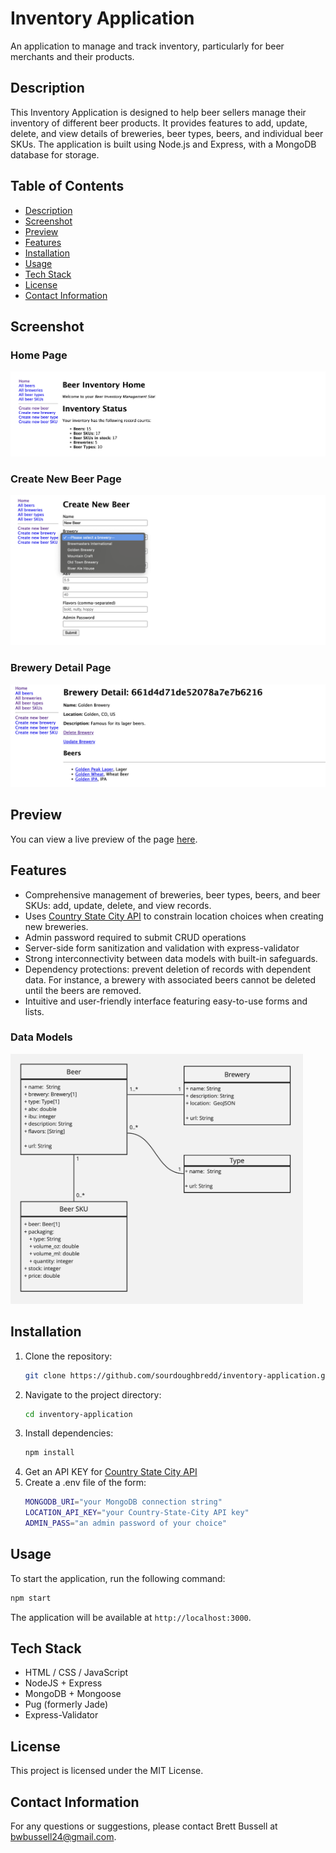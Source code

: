 # Inventory Application

An application to manage and track inventory, particularly for beer merchants and their products.

## Description

This Inventory Application is designed to help beer sellers manage their inventory of different beer products. It provides features to add, update, delete, and view details of breweries, beer types, beers, and individual beer SKUs. The application is built using Node.js and Express, with a MongoDB database for storage.

## Table of Contents

- [Description](#description)
- [Screenshot](#screenshot)
- [Preview](#preview)
- [Features](#features)
- [Installation](#installation)
- [Usage](#usage)
- [Tech Stack](#tech-stack)
- [License](#license)
- [Contact Information](#contact-information)

## Screenshot

### Home Page

<img src="./screenshots/home.png" alt="Screenshot of the Inventory Application home page" style="max-height: 400px;">

### Create New Beer Page

<img src="./screenshots/new-beer.png" alt="Screenshot of the Inventory Application new beer page" style="max-height: 400px;">

### Brewery Detail Page

<img src="./screenshots/brewery-detail.png" alt="Screenshot of the Inventory Application brewery detail page" style="max-height: 400px;">

## Preview

You can view a live preview of the page [here](https://inventory-application-bb.fly.dev).

## Features

- Comprehensive management of breweries, beer types, beers, and beer SKUs: add, update, delete, and view records.
- Uses [Country State City API](https://countrystatecity.in) to constrain location choices when creating new breweries.
- Admin password required to submit CRUD operations
- Server-side form sanitization and validation with express-validator
- Strong interconnectivity between data models with built-in safeguards.
- Dependency protections: prevent deletion of records with dependent data. For instance, a brewery with associated beers cannot be deleted until the beers are removed.
- Intuitive and user-friendly interface featuring easy-to-use forms and lists.

### Data Models

<img src="./screenshots/data-model-uml.jpg" alt="Screenshot of a UML diagram of data models" style="max-height: 400px;">

## Installation

1. Clone the repository:
   ```sh
   git clone https://github.com/sourdoughbredd/inventory-application.git
   ```
2. Navigate to the project directory:
   ```sh
   cd inventory-application
   ```
3. Install dependencies:
   ```sh
   npm install
   ```
4. Get an API KEY for [Country State City API](https://countrystatecity.in)
5. Create a .env file of the form:
   ```sh
   MONGODB_URI="your MongoDB connection string"
   LOCATION_API_KEY="your Country-State-City API key"
   ADMIN_PASS="an admin password of your choice"
   ```

## Usage

To start the application, run the following command:

```sh
npm start
```

The application will be available at `http://localhost:3000`.

## Tech Stack

- HTML / CSS / JavaScript
- NodeJS + Express
- MongoDB + Mongoose
- Pug (formerly Jade)
- Express-Validator

## License

This project is licensed under the MIT License.

## Contact Information

For any questions or suggestions, please contact Brett Bussell at [bwbussell24@gmail.com](mailto:bwbussell24@gmail.com).
